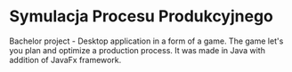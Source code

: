 # Symulacja Procesu Produkcyjnego

Bachelor project - Desktop application in a form of a game. The game let's you plan and optimize a production process. It was made in Java with addition of JavaFx framework.
